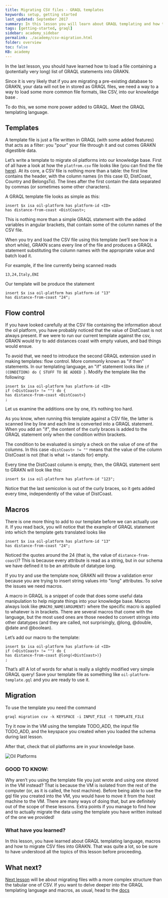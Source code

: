 ```yaml
---
title: Migrating CSV files - GRAQL templates
keywords: setup, getting started
last_updated: September 2017
summary: In this lesson you will learn about GRAQL templating and how to migrate data from CSV files into GRAKN.
tags: [getting-started, graql]
sidebar: academy_sidebar
permalink: ./academy/csv-migration.html
folder: overview
toc: false
KB: academy
---
```


In the last lesson, you should have learned how to load a file containing a (potentially very long) list of GRAQL statements into GRAKN.

Since it is very likely that if you are migrating a pre-existing database to GRAKN, your data will not be in stored as GRAQL files, we need a way to a way to load some more common file formats, like CSV, into our knowledge base .

To do this, we some more power added to GRAQL. Meet the GRAQL templating language.

## Templates
A template file is just a file written in GRAQL (with some added features) that acts as a filter: you "pour" your file through it and out comes GRAKN digestible data.

Let’s write a template to migrate oil platforms into our knowledge base. First of all have a look at how the `platfrom.csv` file looks like (you can find the file [here](https://github.com/graknlabs/academy/blob/master/short-training/data/platforms.csv)). At its core, a CSV file is nothing more than a table: the first line contains the header, with the column names (in this case ID, DistCoast, Country and BelongsTo). The lines after the first contain the data separated by commas (or sometimes some other characters).

A GRAQL template file looks as simple as this:

```graql-template
insert $x isa oil-platform has platform-id <ID>
has distance-from-coast <DistCoast>;
```

This is nothing more than a simple GRAQL statement with the added variables in angular brackets, that contain some of the column names of the CSV file.

When you try and load the CSV file using this template (we’ll see how in a short while), GRAKN scans every line of the file and produces a GRAQL statement substituting the column names with the appropriate value and batch load it.

For example, if the line currently being scanned reads

```
13,24,Italy,ENI
```

Our template will be produce the statement

```graql-skip-test
insert $x isa oil-platform has platform-id "13"
has distance-from-coast "24";
```


## Flow control
If you have looked carefully at the CSV file containing the information about the oil platform, you have probably noticed that the value of DistCoast is not always present. If we were to run our current template against the csv, GRAKN would try to add distances coast with empty values, and bad things would ensue.

To avoid that, we need to introduce the second GRAQL extension used in making templates: flow control. More commonly known as "if then" statements. In our templating language, an "if" statement looks like `if (CONDITION) do { STUFF TO BE ADDED }`.
Modify the template like the following:

```graql-template
insert $x isa oil-platform has platform-id <ID>
if (<DistCoast> != "") do {
has distance-from-coast <DistCoast>}
;
```

Let us examine the additions one by one, it’s nothing too hard.

As you know, when running this template against a CSV file, the latter is scanned line by line and each line is converted into a GRAQL statement. When you add an "if", the content of the curly braces is added to the GRAQL statement only when the condition within brackets.

The condition to be evaluated is simply a check on the value of one of the columns. In this case `<DistCoast> != ""` means that the value of the column DistCoast is not (that is what `!=` stands for) empty.

Every time the  DistCoast column is empty, then, the GRAQL statement sent to GRAKN will look like this:

```graql
insert $x isa oil-platform has platform-id "123";
```

Notice that the last semicolon is out of the curly braces, so it gets added every time, independently of the value of DistCoast.

## Macros
There is one more thing to add to our template before we can actually use it.
If you read back, you will notice that the example of GRAQL statement into which the template gets translated looks like

```graql-skip-test
insert $x isa oil-platform has platform-id "13"
has distance-from-coast "24";
```

Noticed the quotes around the 24 (that is, the value of `distance-from-coast`)? This is because every attribute is read as a string, but in our schema we have defined it to be an attribute of datatype long.

If you try and use the template now, GRAKN will throw a validation error because you are trying to insert string values into "long" attributes. To solve the issues we need macros.

A macro in GRAQL is a snippet of code that does some useful data manipulation to help migrate things into your knowledge base. Macros always look like `@MACRO_NAME(ARGUMENT)` where the specific macro is applied to whatever is in brackets. There are several macros that come with the language, but the most used ones are those needed to convert strings into other datatypes (and they are called, not surprisingly, @long, @double, @date and @boolean).

Let’s add our macro to the template:

```graql-template
insert $x isa oil-platform has platform-id <ID>
if (<DistCoast> != "") do {
has distance-from-coast @long(<DistCoast>)}
;
```

That’s all! A lot of words for what is really a slightly modified very simple GRAQL query! Save your template file as something like `oil-platform-template.gql` and you are ready to use it.


## Migration
To use the template you need the command

`graql migration csv -k KEYSPACE -i INPUT_FILE -t TEMPLATE_FILE`

Try it now in the VM using the template TODO_ADD, the input file TODO_ADD, and the keyspace you created when you loaded the schema during last lesson.

After that, check that oil platforms are in your knowledge base.

  ![Oil Platforms](/images/academy/4-data-loading/oil-platforms.png)

### GOOD TO KNOW:
Why aren’t you using the template file you just wrote and using one stored in the VM instead? That is because the VM is isolated from the rest of the computer (or, as it is called, the host machine). Before being able to use the gql file you created into the VM, you would have to move it from the host machine to the VM. There are many ways of doing that, but are definitely out of the scope of these lessons. Extra points if you manage to find how and to actually migrate the data using the template you have written instead of the one we provided!


### What have you learned?
In this lesson, you have learned about GRAQL templating language, macros and how to migrate CSV files into GRAKN. That was quite a lot, so be sure to have understood all the topics of this lesson before proceeding.

## What next?
[Next lesson](./xml-migration.html) will be about migrating files with a more complex structure than the tabular one of CSV. If you want to delve deeper into the GRAQL templating language and macros, as usual, head to the [docs](../index.html)

